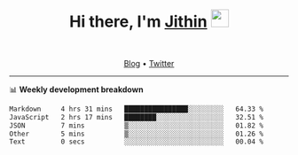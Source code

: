 <h1 align="center">Hi there, I'm <a href="https://jithset.github.io/" target="_blank">Jithin</a> <img
src="https://github.com/blackcater/blackcater/raw/main/images/Hi.gif" height="32" /></h1>

<br />

<p align="center">
  <a href="https://jithset.github.io">Blog</a> •
  <a href="https://twitter.com/jithset">Twitter</a>
</p>

---

📊 **Weekly development breakdown**

<!--START_SECTION:waka-->

```txt
Markdown     4 hrs 31 mins   ████████████████░░░░░░░░░   64.33 %
JavaScript   2 hrs 17 mins   ████████░░░░░░░░░░░░░░░░░   32.51 %
JSON         7 mins          ▒░░░░░░░░░░░░░░░░░░░░░░░░   01.82 %
Other        5 mins          ▒░░░░░░░░░░░░░░░░░░░░░░░░   01.26 %
Text         0 secs          ░░░░░░░░░░░░░░░░░░░░░░░░░   00.04 %
```

<!--END_SECTION:waka-->

